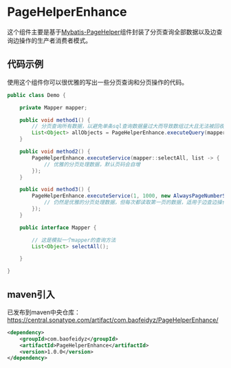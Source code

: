 # PageHelperEnhance

这个组件主要是基于[Mybatis-PageHelper](https://github.com/pagehelper/Mybatis-PageHelper)组件封装了分页查询全部数据以及边查询边操作的生产者消费者模式。

## 代码示例
使用这个组件你可以很优雅的写出一些分页查询和分页操作的代码。

```java
public class Demo {

    private Mapper mapper;

    public void method1() {
        // 分页查询所有数据，以避免单条sql查询数据量过大而导致数组过大且无法被回收时候引发GC overhead limit exceeded错误
        List<Object> allObjects = PageHelperEnhance.executeQuery(mapper::selectAll);
    }

    public void method2() {
        PageHelperEnhance.executeService(mapper::selectAll, list -> {
            // 优雅的分页处理数据，默认页码会自增
        });
    }

    public void method3() {
        PageHelperEnhance.executeService(1, 1000, new AlwaysPageNumberStrategy(), mapper::selectAll, list -> {
            // 仍然是优雅的分页处理数据，但每次都读取第一页的数据，适用于边查边操作，且操作会导致查询数据减少的情况
        });
    }

    public interface Mapper {

        // 这是模拟一个mapper的查询方法
        List<Object> selectAll();

    }

}
```

## maven引入

已发布到maven中央仓库：https://central.sonatype.com/artifact/com.baofeidyz/PageHelperEnhance/

```xml
<dependency>
    <groupId>com.baofeidyz</groupId>
    <artifactId>PageHelperEnhance</artifactId>
    <version>1.0.0</version>
</dependency>
```